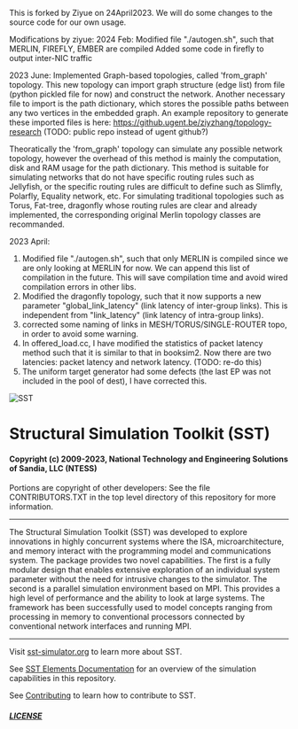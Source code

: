 This is forked by Ziyue on 24April2023. 
We will do some changes to the source code for our own usage.

Modifications by ziyue:
2024 Feb:
Modified file "./autogen.sh", such that MERLIN, FIREFLY, EMBER are compiled
Added some code in firefly to output inter-NIC traffic

2023 June:
Implemented Graph-based topologies, called 'from_graph' topology.
This new topology can import graph structure (edge list) from file (python pickled file for now) and construct the network. Another necessary file to import is the path dictionary, which stores the possible paths between any two vertices in the embedded graph. An example repository to generate these imported files is here: https://github.ugent.be/ziyzhang/topology-research (TODO: public repo instead of ugent github?)

Theoratically the 'from_graph' topology can simulate any possible network topology, however the overhead of this method is mainly the computation, disk and RAM usage for the path dictionary. This method is suitable for simulating networks that do not have specific routing rules such as Jellyfish, or the specific routing rules are difficult to define such as Slimfly, Polarfly, Equality network, etc. For simulating traditional topologies such as Torus, Fat-tree, dragonfly whose routing rules are clear and already implemented, the corresponding original Merlin topology classes are recommanded. 

2023 April:
1. Modified file "./autogen.sh", such that only MERLIN is compiled since we are only looking at MERLIN for now. We can append this list of compilation in the future. This will save compilation time and avoid wired compilation errors in other libs.
2. Modified the dragonfly topology, such that it now supports a new parameter "global_link_latency" (link latency of inter-group links). This is independent from "link_latency" (link latency of intra-group links).
3. corrected some naming of links in MESH/TORUS/SINGLE-ROUTER topo, in order to avoid some warning.
4. In offered_load.cc, I have modified the statistics of packet latency method such that it is similar to that in booksim2. Now there are two latencies: packet latency and network latency. (TODO: re-do this)
5. The uniform target generator had some defects (the last EP was not included in the pool of dest), I have corrected this.


![SST](http://sst-simulator.org/img/sst-logo-small.png)

# Structural Simulation Toolkit (SST)

#### Copyright (c) 2009-2023, National Technology and Engineering Solutions of Sandia, LLC (NTESS)
Portions are copyright of other developers:
See the file CONTRIBUTORS.TXT in the top level directory
of this repository for more information.

---

The Structural Simulation Toolkit (SST) was developed to explore innovations in highly concurrent systems where the ISA, microarchitecture, and memory interact with the programming model and communications system. The package provides two novel capabilities. The first is a fully modular design that enables extensive exploration of an individual system parameter without the need for intrusive changes to the simulator. The second is a parallel simulation environment based on MPI. This provides a high level of performance and the ability to look at large systems. The framework has been successfully used to model concepts ranging from processing in memory to conventional processors connected by conventional network interfaces and running MPI.

---

Visit [sst-simulator.org](http://sst-simulator.org) to learn more about SST.

See [SST Elements Documentation](http://sst-simulator.org/SSTPages/SSTDeveloperElementSummaryInfo/) for an overview of the simulation capabilities in this repository.

See [Contributing](https://github.com/sstsimulator/sst-elements/blob/devel/CONTRIBUTING.md) to learn how to contribute to SST.

##### [LICENSE](https://github.com/sstsimulator/sst-elements/blob/devel/LICENSE.md)
